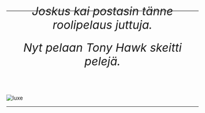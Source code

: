 <h1 align="center"> 


 -----
<h6 style="margin-top: -46px; font-size: 30px;" align="center">Joskus kai postasin tänne roolipelaus juttuja.</h6>
  <h6 style="margin-top: -46px; font-size: 30px;" align="center">Nyt pelaan Tony Hawk skeitti pelejä.</h6>
  
  <p align="left"><img src="https://komarev.com/ghpvc/?username=VISSIINLUXE&color=806fa1" alt="luxe" /></p>
    

 -----
